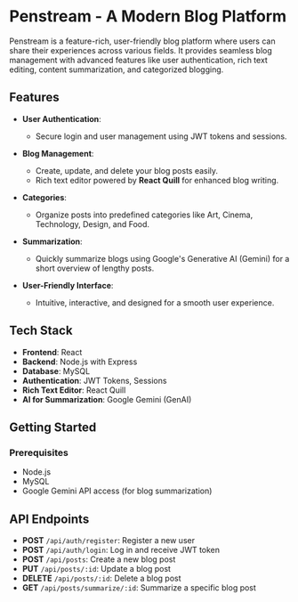 # Penstream - A Modern Blog Platform

Penstream is a feature-rich, user-friendly blog platform where users can share their experiences across various fields. It provides seamless blog management with advanced features like user authentication, rich text editing, content summarization, and categorized blogging.

## Features

- **User Authentication**: 
  - Secure login and user management using JWT tokens and sessions.
  
- **Blog Management**: 
  - Create, update, and delete your blog posts easily.
  - Rich text editor powered by **React Quill** for enhanced blog writing.
  
- **Categories**:
  - Organize posts into predefined categories like Art, Cinema, Technology, Design, and Food.
  
- **Summarization**:
  - Quickly summarize blogs using Google's Generative AI (Gemini) for a short overview of lengthy posts.

- **User-Friendly Interface**:
  - Intuitive, interactive, and designed for a smooth user experience.

## Tech Stack

- **Frontend**: React
- **Backend**: Node.js with Express
- **Database**: MySQL
- **Authentication**: JWT Tokens, Sessions
- **Rich Text Editor**: React Quill
- **AI for Summarization**: Google Gemini (GenAI)

## Getting Started

### Prerequisites
- Node.js
- MySQL
- Google Gemini API access (for blog summarization)


## API Endpoints

- **POST** `/api/auth/register`: Register a new user
- **POST** `/api/auth/login`: Log in and receive JWT token
- **POST** `/api/posts`: Create a new blog post
- **PUT** `/api/posts/:id`: Update a blog post
- **DELETE** `/api/posts/:id`: Delete a blog post
- **GET** `/api/posts/summarize/:id`: Summarize a specific blog post
